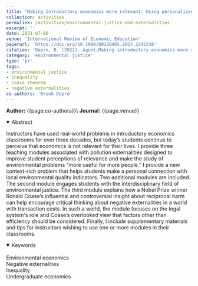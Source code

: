 ```yaml
---
title: "Making introductory economics more relevant: Using personalized connections to introduce environmental economics"
collection: activities
permalink: /activities/environmental-justice-and-externalities
excerpt: ''
date: 2021-07-06
venue: 'International Review of Economic Education'
paperurl: 'https://doi.org/10.1080/00220485.2023.2242338'
citation: 'Depro, B. (2022). &quot;Making introductory economics more relevant: Using personalized connections to introduce environmental economics &quot; <i>  International Review of Economic Education </i>. 53, 100230.'
category: 'environmental justice'
type: 'pr'
tags: 
- environmental justice
- inequality
- Coase theorem
- negative externalities
co-authors: 'Brook Depro'
---
```


<!-- Google tag (gtag.js) -->
<script async src="https://www.googletagmanager.com/gtag/js?id=G-8CEVZ95BRH"></script>
<script>
  window.dataLayer = window.dataLayer || [];
  function gtag(){dataLayer.push(arguments);}
  gtag('js', new Date());

  gtag('config', 'G-8CEVZ95BRH');
</script>

**Author:** {{page.co-authors}}\\
**Journal:** {{page.venue}}

<details open>
<summary>
Abstract
</summary>

<p>
Instructors have used real-world problems in introductory economics classrooms for over three decades, but today’s students continue to perceive that economics is not relevant for their lives. I provide three teaching modules associated with pollution externalities designed to improve student perceptions of relevance and make the study of environmental problems “more useful for more people.” I provide a new context-rich problem that helps students make a personal connection with local environmental quality indicators. Two additional modules are included. The second module engages students with the interdisciplinary field of environmental justice. The third module explains how a Nobel Prize winner Ronald Coase’s influential and controversial insight about reciprocal harm can help encourage critical thinking about negative externalities in a world with transaction costs. In such a world, the module focuses on the legal system's role and Coase’s overlooked view that factors other than efficiency should be considered. Finally, I include supplementary materials and tips for instructors wishing to use one or more modules in their classrooms.
</p>

</details>

<details open>
<summary>
Keywords
</summary>
<br> 
Environmental economics <br>
Negative externalities <br>
Inequality <br>
Undergraduate economics <br>

<br>

</details>
